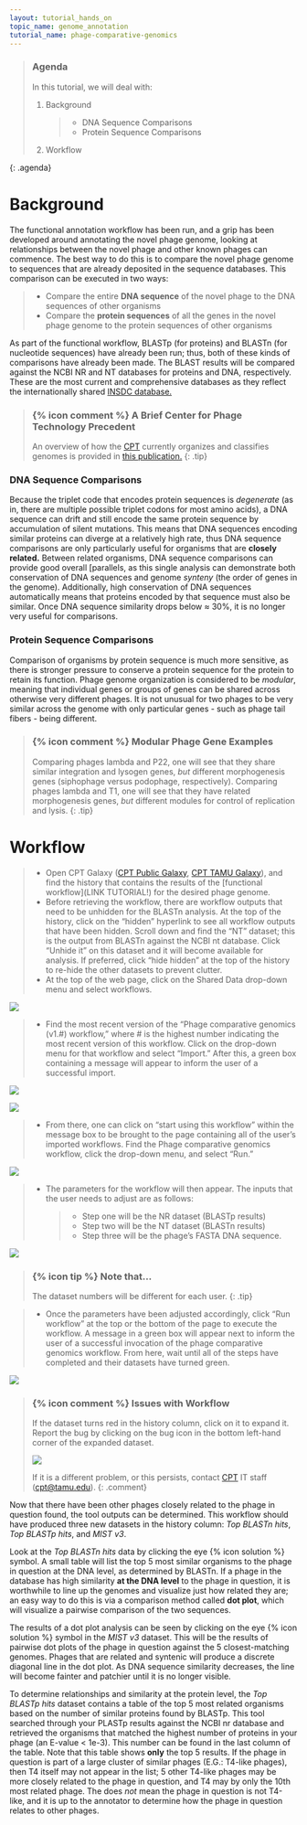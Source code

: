 ```yaml
---
layout: tutorial_hands_on
topic_name: genome_annotation
tutorial_name: phage-comparative-genomics
---
```

> ### Agenda
>
> In this tutorial, we will deal with:
>
> 1. Background
>    > * DNA Sequence Comparisons
>    > * Protein Sequence Comparisons
> 2. Workflow
>
{: .agenda}

# Background

The functional annotation workflow has been run, and a grip has been developed around annotating the novel phage genome, looking at relationships between the novel phage and other known phages can commence. The best way to do this is to compare the novel phage genome to sequences that are already deposited in the sequence databases. This comparison can be executed in two ways:

> * Compare the entire **DNA sequence** of the novel phage to the DNA sequences of other organisms
> * Compare the **protein sequences** of all the genes in the novel phage genome to the protein sequences of other organisms

As part of the functional workflow, BLASTp (for proteins) and BLASTn (for nucleotide sequences) have already been run; thus, both of these kinds of comparisons have already been made. The BLAST results will be compared against the NCBI NR and NT databases for proteins and DNA, respectively. These are the most current and comprehensive databases as they reflect the internationally shared [INSDC database.](http://www.insdc.org/)

> ### {% icon comment %} A Brief Center for Phage Technology Precedent
> An overview of how the [CPT](https://cpt.tamu.edu/) currently organizes and classifies genomes is provided in [this publication.](https://www.ncbi.nlm.nih.gov/pmc/articles/PMC5408676/pdf/viruses-09-00070.pdf)
{: .tip}

### DNA Sequence Comparisons

Because the triplet code that encodes protein sequences is *degenerate* (as in, there are multiple possible triplet codons for most amino acids), a DNA sequence can drift and still encode the same protein sequence by accumulation of silent mutations. This means that DNA sequences encoding similar proteins can diverge at a relatively high rate, thus DNA sequence comparisons are only particularly useful for organisms that are **closely related.** Between related organisms, DNA sequence comparisons can provide good overall [parallels, as this single analysis can demonstrate both conservation of DNA sequences and genome *synteny* (the order of genes in the genome). Additionally, high conservation of DNA sequences automatically means that proteins encoded by that sequence must also be similar. Once DNA sequence similarity drops below ≈ 30%, it is no longer very useful for comparisons.

### Protein Sequence Comparisons

Comparison of organisms by protein sequence is much more sensitive, as there is stronger pressure to conserve a protein sequence for the protein to retain its function. Phage genome organization is considered to be *modular*, meaning that individual genes or groups of genes can be shared across otherwise very different phages. It is not unusual for two phages to be very similar across the genome with only particular genes - such as phage tail fibers - being different.

> ### {% icon comment %} Modular Phage Gene Examples
> Comparing phages lambda and P22, one will see that they share similar integration and lysogen genes, *but* different morphogenesis genes (siphophage versus podophage, respectively).
> Comparing phages lambda and T1, one will see that they have related morphogenesis genes, *but* different modules for control of replication and lysis.
{: .tip}

# Workflow

> * Open CPT Galaxy ([CPT Public Galaxy](https://cpt.tamu.edu/galaxy-pub), [CPT TAMU Galaxy](https://cpt.tamu.edu/galaxy)), and find the history that contains the results of the [functional workflow](LINK TUTORIAL!) for the desired phage genome.
> * Before retrieving the workflow, there are workflow outputs that need to be unhidden for the BLASTn analysis. At the top of the history, click on the “hidden” hyperlink to see all workflow outputs that have been hidden. Scroll down and find the “NT” dataset; this is the output from BLASTn against the NCBI nt database. Click “Unhide it” on this dataset and it will become available for analysis. If preferred, click “hide hidden” at the top of the history to re-hide the other datasets to prevent clutter.
> * At the top of the web page, click on the Shared Data drop-down menu and select workflows.

![](../../images/phage-comparative-genomics-screenshots/1_go_to_workflows.png)

> * Find the most recent version of the “Phage comparative genomics (v1.#) workflow,” where # is the highest number indicating the most recent version of this workflow. Click on the drop-down menu for that workflow and select “Import.” After this, a green box containing a message will appear to inform the user of a successful import.

![](../../images/phage-comparative-genomics-screenshots/2_import_workflow.png)

![](../../images/phage-comparative-genomics-screenshots/3_successful_import.png)

> * From there, one can click on “start using this workflow” within the message box to be brought to the page containing all of the user’s imported workflows. Find the Phage comparative genomics workflow, click the drop-down menu, and select “Run.”

![](../../images/phage-comparative-genomics-screenshots/4_run_workflow.png)

> * The parameters for the workflow will then appear. The inputs that the user needs to adjust are as follows:
>    > * Step one will be the NR dataset (BLASTp results)
>    > * Step two will be the NT dataset (BLASTn results)
>    > * Step three will be the phage’s FASTA DNA sequence.

![](../../images/phage-comparative-genomics-screenshots/5_workflow_parameters.png)

> ### {% icon tip %} Note that…
> The dataset numbers will be different for each user.
{: .tip}

> * Once the parameters have been adjusted accordingly, click “Run workflow” at the top or the bottom of the page to execute the workflow. A message in a green box will appear next to inform the user of a successful invocation of the phage comparative genomics workflow. From here, wait until all of the steps have completed and their datasets have turned green.

![](../../images/phage-comparative-genomics-screenshots/6_successful_invocation.png)

> ### {% icon comment %} Issues with Workflow
> If the dataset turns red in the history column, click on it to expand it. Report the bug by clicking on the bug icon in the bottom left-hand corner of the expanded dataset.
>
> ![](../../images/phage-comparative-genomics-screenshots/7_report_bug.png)
>
> If it is a different problem, or this persists, contact [CPT](https://cpt.tamu.edu) IT staff (cpt@tamu.edu).
{: .comment}

Now that there have been other phages closely related to the phage in question found, the tool outputs can be determined. This workflow should have produced three new datasets in the history column: *Top BLASTn hits*, *Top BLASTp hits*, and *MIST v3*.

Look at the *Top BLASTn hits* data by clicking the eye {% icon solution %} symbol. A small table will list the top 5 most similar organisms to the phage in question at the DNA level, as determined by BLASTn. If a phage in the database has high similarity **at the DNA level** to the phage in question, it is worthwhile to line up the genomes and visualize just how related they are; an easy way to do this is via a comparison method called  **dot plot**, which will visualize a pairwise comparison of the two sequences.

The results of a dot plot analysis can be seen by clicking on the eye {% icon solution %} symbol in the *MIST v3* dataset. This will be the results of pairwise dot plots of the phage in question against the 5 closest-matching genomes. Phages that are related and syntenic will produce a discrete diagonal line in the dot plot. As DNA sequence similarity decreases, the line will become fainter and patchier until it is no longer visible.

To determine relationships and similarity at the protein level, the *Top BLASTp hits* dataset contains a table of the top 5 most related organisms based on the number of similar proteins found by BLASTp. This tool searched through your PLASTp results against the NCBI nr database and retrieved the organisms that matched the highest number of proteins in your phage (an E-value < 1e-3). This number can be found in the last column of the table. Note that this table shows **only** the top 5 results. If the phage in question is part of a large cluster of similar phages (E.G.: T4-like phages), then T4 itself may not appear in the list; 5 other T4-like phages may be more closely related to the phage in question, and T4 may by only the 10th most related phage. The does *not* mean the phage in question is not T4-like, and it is up to the annotator to determine how the phage in question relates to other phages.

